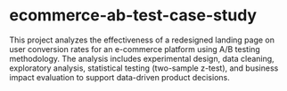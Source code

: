 # ecommerce-ab-test-case-study
This project analyzes the effectiveness of a redesigned landing page on user conversion rates for an e-commerce platform using A/B testing methodology. The analysis includes experimental design, data cleaning, exploratory analysis, statistical testing (two-sample z-test), and business impact evaluation to support data-driven product decisions.
